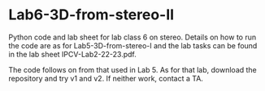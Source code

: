 # Lab6-3D-from-stereo-II

Python code and lab sheet for lab class 6 on stereo. Details on how to run the code are as for Lab5-3D-from-stereo-I and the lab tasks can be found in the lab sheet IPCV-Lab2-22-23.pdf.

The code follows on from that used in Lab 5. As for that lab, download the repository and try v1 and v2. If neither work, contact a TA.
